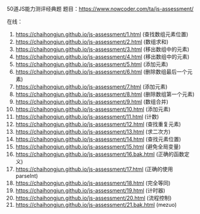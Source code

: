 50道JS能力测评经典题
题目：https://www.nowcoder.com/ta/js-assessment/

在线：
1. https://chaihongjun.github.io/js-assessment/1.html (查找数组元素位置)
2. https://chaihongjun.github.io/js-assessment/2.html (数组求和)
3. https://chaihongjun.github.io/js-assessment/3.html (移出数组中的元素)
4. https://chaihongjun.github.io/js-assessment/4.html (移出数组中的元素)
5. https://chaihongjun.github.io/js-assessment/5.html (添加元素)
6. https://chaihongjun.github.io/js-assessment/6.html (删除数组最后一个元素)
7. https://chaihongjun.github.io/js-assessment/7.html (添加元素)
8. https://chaihongjun.github.io/js-assessment/8.html (删除数组第一个元素)
9. https://chaihongjun.github.io/js-assessment/9.html (数组合并)
10. https://chaihongjun.github.io/js-assessment/10.html (添加元素)
11. https://chaihongjun.github.io/js-assessment/11.html (计数)
12. https://chaihongjun.github.io/js-assessment/12.html (查找重复元素)
13. https://chaihongjun.github.io/js-assessment/13.html (求二次方)
14. https://chaihongjun.github.io/js-assessment/14.html (查找元素位置)
15. https://chaihongjun.github.io/js-assessment/15.html (避免全局变量)
16. https://chaihongjun.github.io/js-assessment/16.bak.html (正确的函数定义)
17. https://chaihongjun.github.io/js-assessment/17.html (正确的使用 parseInt)
18. https://chaihongjun.github.io/js-assessment/18.html (完全等同)
19. https://chaihongjun.github.io/js-assessment/19.html (计时器)
20. https://chaihongjun.github.io/js-assessment/20.html (流程控制)
21. https://chaihongjun.github.io/js-assessment/21.bak.html (mezuo)


